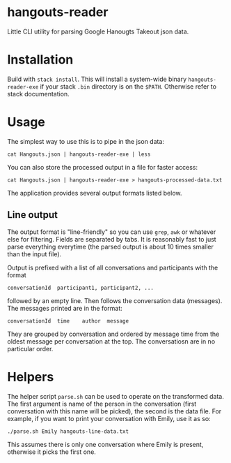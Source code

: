 # hangouts-reader

Little CLI utility for parsing Google Hanougts Takeout json data.

# Installation

Build with `stack install`.  This will install a system-wide binary
`hangouts-reader-exe` if your stack `.bin` directory is on the
`$PATH`.  Otherwise refer to stack documentation.

# Usage

The simplest way to use this is to pipe in the json data:

``` shell
cat Hangouts.json | hangouts-reader-exe | less
```

You can also store the processed output in a file for faster access:

``` shell
cat Hangouts.json | hangouts-reader-exe > hangouts-processed-data.txt
```

The application provides several output formats listed below.

## Line output

The output format is "line-friendly" so you can use `grep`, `awk` or
whatever else for filtering.  Fields are separated by tabs.  It is
reasonably fast to just parse everything everytime (the parsed output
is about 10 times smaller than the input file).

Output is prefixed with a list of all conversations and participants
with the format

    conversationId	participant1, participant2, ...

followed by an empty line.  Then follows the conversation data
(messages).  The messages printed are in the format:

    conversationId	time	author	message

They are grouped by conversation and ordered by message time from the
oldest message per conversation at the top.  The conversatiosn are in
no particular order.

# Helpers

The helper script `parse.sh` can be used to operate on the transformed
data.  The first argument is name of the person in the conversation
(first conversation with this name will be picked), the second is the
data file.  For example, if you want to print your conversation with
Emily, use it as so:

``` shell
./parse.sh Emily hangouts-line-data.txt
```

This assumes there is only one conversation where Emily is present,
otherwise it picks the first one.
